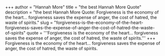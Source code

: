 +++
author = "Hannah More"
title = "the best Hannah More Quote"
description = "the best Hannah More Quote: Forgiveness is the economy of the heart... forgiveness saves the expense of anger, the cost of hatred, the waste of spirits."
slug = "forgiveness-is-the-economy-of-the-heart-forgiveness-saves-the-expense-of-anger-the-cost-of-hatred-the-waste-of-spirits"
quote = '''Forgiveness is the economy of the heart... forgiveness saves the expense of anger, the cost of hatred, the waste of spirits.'''
+++
Forgiveness is the economy of the heart... forgiveness saves the expense of anger, the cost of hatred, the waste of spirits.
